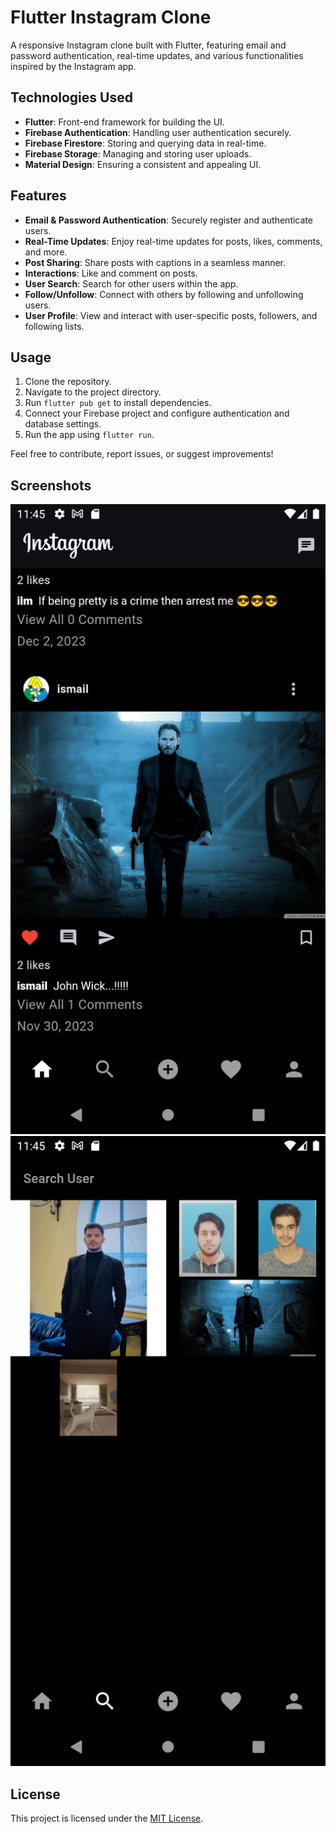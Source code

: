 # Flutter Instagram Clone

A responsive Instagram clone built with Flutter, featuring email and password authentication, real-time updates, and various functionalities inspired by the Instagram app.

## Technologies Used

- **Flutter**: Front-end framework for building the UI.
- **Firebase Authentication**: Handling user authentication securely.
- **Firebase Firestore**: Storing and querying data in real-time.
- **Firebase Storage**: Managing and storing user uploads.
- **Material Design**: Ensuring a consistent and appealing UI.

## Features

- **Email & Password Authentication**: Securely register and authenticate users.
- **Real-Time Updates**: Enjoy real-time updates for posts, likes, comments, and more.
- **Post Sharing**: Share posts with captions in a seamless manner.
- **Interactions**: Like and comment on posts.
- **User Search**: Search for other users within the app.
- **Follow/Unfollow**: Connect with others by following and unfollowing users.
- **User Profile**: View and interact with user-specific posts, followers, and following lists.

## Usage

1. Clone the repository.
2. Navigate to the project directory.
3. Run `flutter pub get` to install dependencies.
4. Connect your Firebase project and configure authentication and database settings.
5. Run the app using `flutter run`.

Feel free to contribute, report issues, or suggest improvements!

## Screenshots

![Screenshot 1](/screenshots/Screenshot1.png)
![Screenshot 2](/screenshots/Screenshot2.png)

## License

This project is licensed under the [MIT License](LICENSE).
